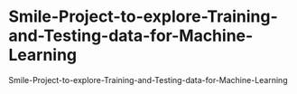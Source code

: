 # Smile-Project-to-explore-Training-and-Testing-data-for-Machine-Learning
Smile-Project-to-explore-Training-and-Testing-data-for-Machine-Learning
